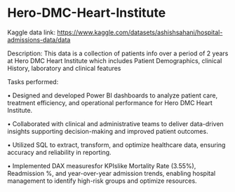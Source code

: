 # Hero-DMC-Heart-Institute

Kaggle data link: https://www.kaggle.com/datasets/ashishsahani/hospital-admissions-data/data

Description: This data is a collection of patients info over a period of 2 years at Hero DMC Heart Institute which includes Patient
Demographics, clinical History, laboratory and clinical features

Tasks performed:

• Designed and developed Power BI dashboards to analyze patient care, treatment efficiency, and operational
performance for Hero DMC Heart Institute.

• Collaborated with clinical and administrative teams to deliver data-driven insights supporting decision-making and
improved patient outcomes.

• Utilized SQL to extract, transform, and optimize healthcare data, ensuring accuracy and reliability in reporting.

• Implemented DAX measuresfor KPIslike Mortality Rate (3.55%), Readmission %, and year-over-year admission trends,
enabling hospital management to identify high-risk groups and optimize resources.
